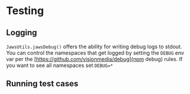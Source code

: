 # Testing

## Logging

`JawsUtils.jawsDebug()` offers the ability for writing debug logs to stdout.  You can control the namespaces that get logged by setting the `DEBUG` env var per the [https://github.com/visionmedia/debug](npm debug) rules.  If you want to see all namespaces set `DEBUG=*`

## Running test cases

